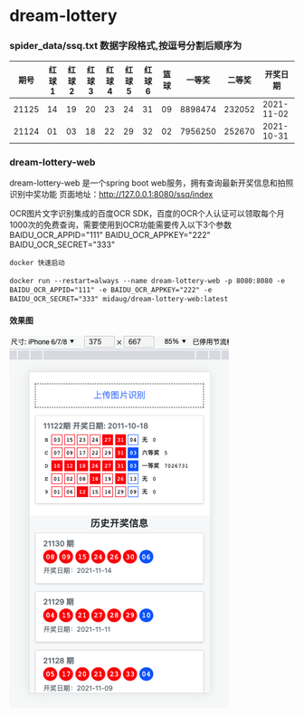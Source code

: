# dream-lottery

### spider_data/ssq.txt 数据字段格式,按逗号分割后顺序为   
|  期号  | 红球1 | 红球2 | 红球3 | 红球4 | 红球5 | 红球6 | 篮球 | 一等奖 | 二等奖 | 开奖日期 |
|  ----  | ----  | ----  | ----  | ----  | ----  | ----  | ----  | ----  | ----  | ----  |
21125 | 14 | 19 | 20 | 23 | 24 | 31 | 09 | 8898474 | 232052 | 2021-11-02
21124 | 01 | 03 | 18 | 22 | 29 | 32 | 02 | 7956250 | 252670 | 2021-10-31


### dream-lottery-web
dream-lottery-web 是一个spring boot web服务，拥有查询最新开奖信息和拍照识别中奖功能
页面地址：http://127.0.0.1:8080/ssq/index

OCR图片文字识别集成的百度OCR SDK，百度的OCR个人认证可以领取每个月1000次的免费查询，需要使用到OCR功能需要传入以下3个参数
BAIDU_OCR_APPID="111"
BAIDU_OCR_APPKEY="222"
BAIDU_OCR_SECRET="333"

```
docker 快速启动

docker run --restart=always --name dream-lottery-web -p 8080:8080 -e BAIDU_OCR_APPID="111" -e BAIDU_OCR_APPKEY="222" -e BAIDU_OCR_SECRET="333" midaug/dream-lottery-web:latest
```

#### 效果图
![界面](./dream-lottery-web/images/xg1.png)